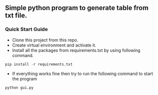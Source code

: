 ## Simple python program to generate table from txt file.
### Quick Start Guide
* Clone this project from this repo.
* Create virtual environment and activate it.
* Install all the packages from requirements.txt by using following command.
```python
pip install -r requirements.txt
```

* If everything works fine then try to run the following command to start the program
```python 
python gui.py
```